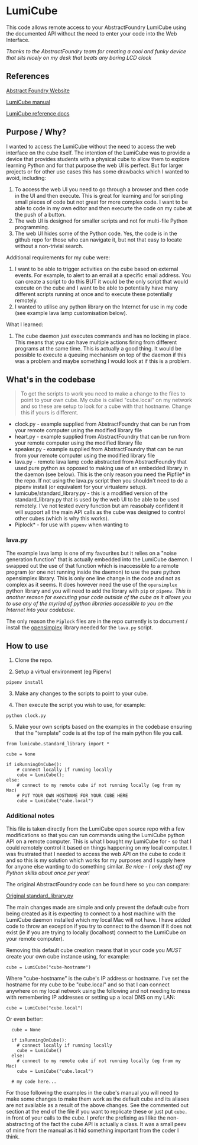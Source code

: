 # LumiCube

This code allows remote access to your AbstractFoundry LumiCube using the documented API without the need to enter your code into the Web Interface.

*Thanks to the AbstractFoundry team for creating a cool and funky device that sits nicely on my desk that beats any boring LCD clock*

## References

[Abstract Foundry Website](https://abstractfoundry.com/)

[LumiCube manual](https://abstractfoundry.com/lumicube/manual.pdf)

[LumiCube reference docs](https://github.com/abstractfoundry/lumicube)

## Purpose / Why?

I wanted to access the LumiCube without the need to access the web interface on the cube itself.  The intention of the LumiCube was to provide a device that provides students with a physical cube to allow them to explore learning Python and for that purpose the web UI is perfect.  But for larger projects or for other use cases this has some drawbacks which I wanted to avoid, including:

1. To access the web UI you need to go through a browser and then code in the UI and then execute.  This is great for learning and for scripting small pieces of code but not great for more complex code.  I want to be able to code in my own editor and then execurte the code on my cube at the push of a button.
2. The web UI is designed for smaller scripts and not for multi-file Python programming.
3. The web UI hides some of the Python code.  Yes, the code is in the github repo for those who can navigate it, but not that easy to locate without a non-trivial search.

Additional requirements for my cube were:

1. I want to be able to trigger activities on the cube based on external events.  For example, to alert to an email at a specific email address.  You can create a script to do this BUT it would be the only script that would execute on the cube and I want to be able to potentially have many different scripts running at once and to execute these potentially remotely.
2. I wanted to utilise any python library on the Internet for use in my code (see example lava lamp customisation below).

What I learned:

1. The cube daemon just executes commands and has no locking in place.  This means that you can have multiple actions firing from different programs at the same time.  This is actually a good thing.  It would be possible to execute a queuing mechanism on top of the daemon if this was a problem and maybe something I would look at if this is a problem.


## What's in the codebase

>To get the scripts to work you need to make a change to the files to point to your own cube. My cube is called "cube.local" on my network and so these are setup to look for a cube with that hostname.  Change this if yours is different.


* clock.py - example supplied from AbstractFoundry that can be run from your remote computer using the modified library file
* heart.py - example supplied from AbstractFoundry that can be run from your remote computer using the modified library file
* speaker.py - example supplied from AbstractFoundry that can be run from your remote computer using the modified library file
* lava.py - remote lava lamp code abstracted from AbstractFoundry that used pure python as opposed to making use of an embedded library in the daemon (see below).  This is the only reason you need the Pipfile* in the repo.  If not using the lava.py script then you shouldn't need to do a pipenv install (or equivalent for your virtualenv setup).
* lumicube/standard_library.py - this is a modified version of the standard_library.py that is used by the web UI to be able to be used remotely.  I've not tested every function but am reasobaly confident it will support all the main API calls as the cube was designed to control other cubes (which is why this works).
* Piplock* - for use with `pipenv` when wanting to 

### lava.py

The example lava lamp is one of my favourites but it relies on a "noise generation function" that is actually embedded into the LumiCube daemon.  I swapped out the use of that function which is inaccessible to a remote program (or one not running inside the daemon) to use the pure python opensimplex library.  This is only one line change in the code and not as complex as it seems.  It does however need the use of the `opensimplex` python library and you will need to add the library with `pip` or `pipenv`.  *This is another reason for executing your code outside of the cube as it allows you to use any of the myriad of python libraries accessible to you on the Internet into your codebase.*

The only reason the `Piplock` files are in the repo currently is to document / install the [opensimplex](https://pypi.org/project/opensimplex/) library needed for the `lava.py` script.

## How to use

1. Clone the repo.

2. Setup a virtual environment (eg Pipenv)

```
pipenv install
```

3. Make any changes to the scripts to point to your cube.

4. Then execute the script you wish to use, for example:

```
python clock.py
```

5. Make your own scripts based on the examples in the codebase ensuring that the "template" code is at the top of the main python file you call.


```
from lumicube.standard_library import *

cube = None

if isRunningOnCube():
    # connect locally if running locally
    cube = LumiCube();
else:
    # connect to my remote cube if not running locally (eg from my Mac)
    # PUT YOUR OWN HOSTNAME FOR YOUR CUBE HERE
    cube = LumiCube("cube.local")
```

### Additional notes

This file is taken directly from the LumiCube open source repo with a few modifications so that you can run commands using the LumiCube python API on a remote computer.  This is what I bought my LumiCube for - so that I could remotely control it based on things happening on my local computer.  I was frustrated that I needed to access the web API on the cube to code it and so this is my solution which works for my purposes and I supply here for anyone else wanting to do something similar.  *Be nice - I only dust off my Python skills about once per year!*

The original AbstractFoundry code can be found here so you can compare:

[Original standard_library.py](https://github.com/abstractfoundry/lumicube-daemon/blob/main/src/main/resources/META-INF/resources/python/foundry_api/standard_library.py)

The main changes made are simple and only prevent the default cube from being created as it is expecting to connect to a host machine with the LumiCube daemon installed which my local Mac will not have.  I have added code to throw an exception if you try to connect to the daemon if it does not exist (ie if you are trying to locally (localhost) connect to the LumiCube on your remote computer).

Removing this default cube creation means that in your code you *MUST* create your own cube instance using, for example:

```cube = LumiCube("cube-hostname")```

Where "cube-hostname" is the cube's IP address or hostname.  I've set the hostname for my cube to be "cube.local" and so that I can connect anywhere on my local network using the following and not needing to mess with remembering IP addresses or setting up a local DNS on my LAN:

```cube = LumiCube("cube.local")```

Or even better:

``` 
  cube = None

  if isRunningOnCube():
    # connect locally if running locally
    cube = LumiCube()
  else:
    # connect to my remote cube if not running locally (eg from my Mac)
    cube = LumiCube("cube.local")

  # my code here...
```

For those following the examples in the cube's manual you will need to make some changes to make them work as the default cube and its aliases are not available as a result of the above changes.  See the commented out section at the end of the file if you want to replicate these or just put `cube.` in front of your calls to the cube. I prefer the prefixing as I like the non-abstracting of the fact the cube API is actually a class. It was a small peev of mine from the manual as it hid something important from the coder I think.



